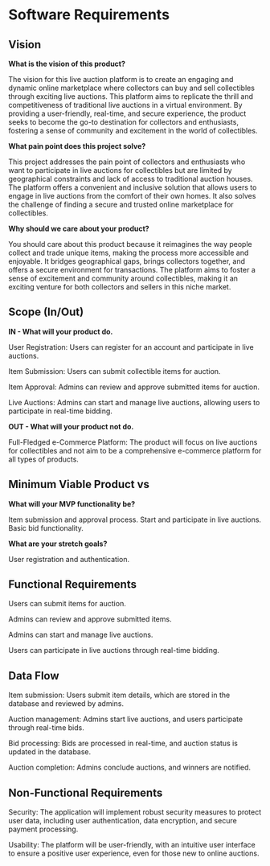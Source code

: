 # Software Requirements

## Vision

**What is the vision of this product?**

The vision for this live auction platform is to create an engaging and dynamic online marketplace where collectors can buy and sell collectibles through exciting live auctions. This platform aims to replicate the thrill and competitiveness of traditional live auctions in a virtual environment. By providing a user-friendly, real-time, and secure experience, the product seeks to become the go-to destination for collectors and enthusiasts, fostering a sense of community and excitement in the world of collectibles.

**What pain point does this project solve?**

This project addresses the pain point of collectors and enthusiasts who want to participate in live auctions for collectibles but are limited by geographical constraints and lack of access to traditional auction houses. The platform offers a convenient and inclusive solution that allows users to engage in live auctions from the comfort of their own homes. It also solves the challenge of finding a secure and trusted online marketplace for collectibles.

**Why should we care about your product?**

You should care about this product because it reimagines the way people collect and trade unique items, making the process more accessible and enjoyable. It bridges geographical gaps, brings collectors together, and offers a secure environment for transactions. The platform aims to foster a sense of excitement and community around collectibles, making it an exciting venture for both collectors and sellers in this niche market.

## Scope (In/Out)

**IN - What will your product do.**

User Registration: Users can register for an account and participate in live auctions.

Item Submission: Users can submit collectible items for auction.

Item Approval: Admins can review and approve submitted items for auction.

Live Auctions: Admins can start and manage live auctions, allowing users to participate in real-time bidding.

**OUT - What will your product not do.**

Full-Fledged e-Commerce Platform: The product will focus on live auctions for collectibles and not aim to be a comprehensive e-commerce platform for all types of products.

## Minimum Viable Product vs

**What will your MVP functionality be?**

Item submission and approval process.
Start and participate in live auctions.
Basic bid functionality.

**What are your stretch goals?**

User registration and authentication.

## Functional Requirements

Users can submit items for auction.

Admins can review and approve submitted items.

Admins can start and manage live auctions.

Users can participate in live auctions through real-time bidding.

## Data Flow

Item submission: Users submit item details, which are stored in the database and reviewed by admins.

Auction management: Admins start live auctions, and users participate through real-time bids.

Bid processing: Bids are processed in real-time, and auction status is updated in the database.

Auction completion: Admins conclude auctions, and winners are notified.

## Non-Functional Requirements

Security: The application will implement robust security measures to protect user data, including user authentication, data encryption, and secure payment processing.

Usability: The platform will be user-friendly, with an intuitive user interface to ensure a positive user experience, even for those new to online auctions.
